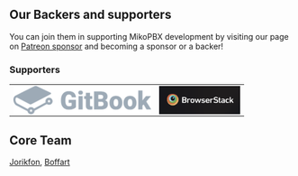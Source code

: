 ## Our Backers and supporters

You can join them in supporting MikoPBX development by visiting our page on [Patreon sponsor](https://www.patreon.com/mikopbx) and becoming a sponsor or a backer!

### Supporters

<table>
  <tbody>
    <tr>
      <td align="center" valign="bottom">
        <a href="https://www.gitbook.com">
          <img height="50px" src="https://github.com/mikopbx/assets/raw/master/img/logos/GitBookLogo.svg" style="max-width:100%; vertical-align: bottom;" alt="gitbook">
        </a>
      </td>
       <td align="center" valign="bottom">
        <a href="https://www.browserstack.com">
          <img height="50px" src="https://github.com/mikopbx/assets/raw/master/img/logos/BrowserStackLogo.png" style="max-width:100%; vertical-align: bottom;" alt="browserstack">
        </a>
      </td>
    </tr>
  </tbody>
</table>


## Core Team
[Jorikfon](https://github.com/jorikfon), [Boffart](https://github.com/boffart)
